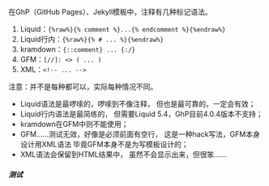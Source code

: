 在GhP（GitHub Pages）、Jekyll模板中，注释有几种标记语法。
1. Liquid：`{%raw%}{% comment %}...{% endcomment %}{%endraw%}`
2. Liquid行内：`{%raw%}{% # ... %}{%endraw%}`
3. kramdown：`{::comment} ... {:/}`
4. GFM：`[//]: <> ( ... )`
5. XML：`<!-- ... -->`

注意：并不是每种都可以，实际每种情况不同。
- Liquid语法是最啰嗦的，啰嗦到不像注释，
但也是最可靠的，一定会有效；
- Liquid行内语法是最简练的，
但需要Liquid 5.4，GhP目前4.0.4版本不支持；
- kramdown在GFM中则不能使用；
- GFM……测试无效，好像是必须前面有空行，
这是一种hack写法，GFM本身设计用XML语法
毕竟GFM本身不是为写模板设计的；
- XML语法会保留到HTML结果中，
虽然不会显示出来，但很笨……

##### 测试
